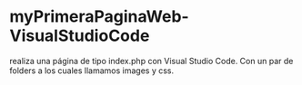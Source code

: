 # myPrimeraPaginaWeb-VisualStudioCode
realiza una página de tipo index.php con Visual Studio Code. Con un par de folders a los cuales llamamos images y css.
